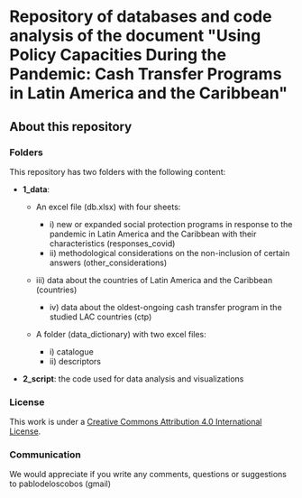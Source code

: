 # Repository of databases and code analysis of the document "Using Policy Capacities During the Pandemic: Cash Transfer Programs in Latin America and the Caribbean"

## About this repository

### Folders
This repository has two folders with the following content:

- **1_data**:
	- An excel file (db.xlsx) with four sheets:
		- i) new or expanded social protection programs in response to the pandemic in Latin America and the Caribbean with their characteristics (responses_covid)
		- ii) methodological considerations on the non-inclusion of certain answers (other_considerations)
    - iii) data about the countries of Latin America and the Caribbean (countries)
		- iv) data about the oldest-ongoing cash transfer program in the studied LAC countries (ctp)

	- A folder (data_dictionary) with two excel files:
		- i) catalogue
		- ii) descriptors
		
- **2_script**: the code used for data analysis and visualizations

### License
This work is under a [Creative Commons Attribution 4.0 International License](https://creativecommons.org/licenses/by/4.0/).


### Communication

We would appreciate if you write any comments, questions or suggestions to pablodeloscobos (gmail)
